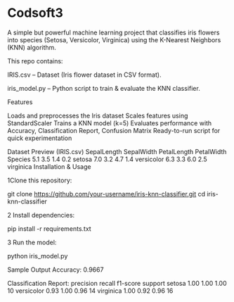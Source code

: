 # Codsoft3
A simple but powerful machine learning project that classifies iris flowers into species (Setosa, Versicolor, Virginica) using the K-Nearest Neighbors (KNN) algorithm.

This repo contains:

IRIS.csv – Dataset (Iris flower dataset in CSV format).

 iris_model.py – Python script to train & evaluate the KNN classifier.

 Features

 Loads and preprocesses the Iris dataset
 Scales features using StandardScaler
Trains a KNN model (k=5)
Evaluates performance with Accuracy, Classification Report, Confusion Matrix
 Ready-to-run script for quick experimentation

 Dataset Preview (IRIS.csv)
SepalLength	SepalWidth	PetalLength	PetalWidth	Species
5.1	3.5	1.4	0.2	setosa
7.0	3.2	4.7	1.4	versicolor
6.3	3.3	6.0	2.5	virginica
Installation & Usage

1Clone this repository:

git clone https://github.com/your-username/iris-knn-classifier.git
cd iris-knn-classifier


2️ Install dependencies:

pip install -r requirements.txt


3 Run the model:

python iris_model.py

Sample Output
Accuracy: 0.9667

Classification Report:
              precision    recall  f1-score   support
setosa          1.00      1.00      1.00        10
versicolor      0.93      1.00      0.96        14
virginica       1.00      0.92      0.96        16

